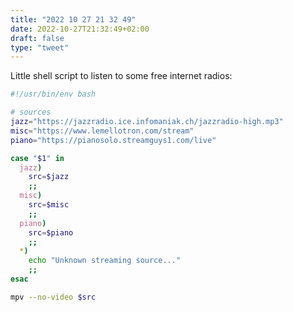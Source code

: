 ```yaml
---
title: "2022 10 27 21 32 49"
date: 2022-10-27T21:32:49+02:00
draft: false
type: "tweet"
---
```

Little shell script to listen to some free internet radios:

```bash
#!/usr/bin/env bash

# sources
jazz="https://jazzradio.ice.infomaniak.ch/jazzradio-high.mp3"
misc="https://www.lemellotron.com/stream"
piano="https://pianosolo.streamguys1.com/live"

case "$1" in
  jazz)
    src=$jazz
    ;;
  misc)
    src=$misc
    ;;
  piano)
    src=$piano
    ;;
  *)
    echo "Unknown streaming source..."
    ;;
esac

mpv --no-video $src
```
